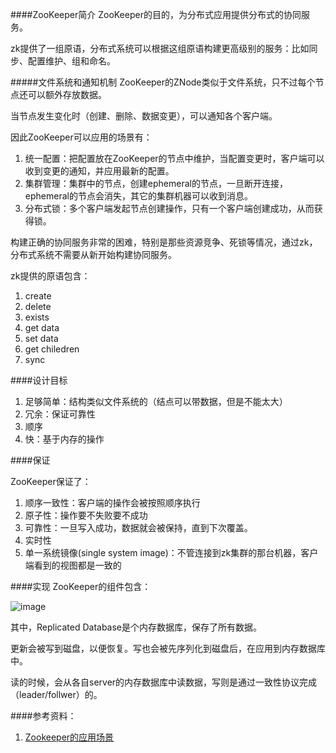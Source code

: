 ####ZooKeeper简介
ZooKeeper的目的，为分布式应用提供分布式的协同服务。

zk提供了一组原语，分布式系统可以根据这组原语构建更高级别的服务：比如同步、配置维护、组和命名。

#####文件系统和通知机制
ZooKeeper的ZNode类似于文件系统，只不过每个节点还可以额外存放数据。

当节点发生变化时（创建、删除、数据变更），可以通知各个客户端。

因此ZooKeeper可以应用的场景有：

1.	统一配置：把配置放在ZooKeeper的节点中维护，当配置变更时，客户端可以收到变更的通知，并应用最新的配置。
2.	集群管理：集群中的节点，创建ephemeral的节点，一旦断开连接，ephemeral的节点会消失，其它的集群机器可以收到消息。
3.	分布式锁：多个客户端发起节点创建操作，只有一个客户端创建成功，从而获得锁。

构建正确的协同服务非常的困难，特别是那些资源竞争、死锁等情况，通过zk，分布式系统不需要从新开始构建协同服务。

zk提供的原语包含：

1.	create
2.	delete
3.	exists
4.	get data
5.	set data
6.	get chiledren
7.	sync

####设计目标
1.	足够简单：结构类似文件系统的（结点可以带数据，但是不能太大）
2.	冗余：保证可靠性
3.	顺序
4.	快：基于内存的操作

####保证

ZooKeeper保证了：

  1. 顺序一致性：客户端的操作会被按照顺序执行
  2. 原子性：操作要不失败要不成功
  3. 可靠性：一旦写入成功，数据就会被保持，直到下次覆盖。
  4. 实时性
  5. 单一系统镜像(single system image)：不管连接到zk集群的那台机器，客户端看到的视图都是一致的

####实现
ZooKeeper的组件包含：

![image](http://zookeeper.apache.org/doc/trunk/images/zkcomponents.jpg)

其中，Replicated Database是个内存数据库，保存了所有数据。

更新会被写到磁盘，以便恢复。写也会被先序列化到磁盘后，在应用到内存数据库中。

读的时候，会从各自server的内存数据库中读数据，写则是通过一致性协议完成（leader/follwer）的。

####参考资料：

1.	[Zookeeper的应用场景](http://ronghao.iteye.com/blog/1461798)

